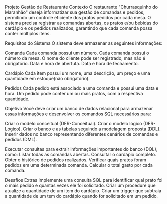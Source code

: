 Projeto Gestão de Restaurante
Contexto
O restaurante "Churrasquinho do Maranhão" deseja informatizar sua gestão de comandas e pedidos, permitindo um controle eficiente dos pratos pedidos por cada mesa. 
O sistema precisa registrar as comandas abertas, os pratos e/ou bebidas do cardápio e os pedidos realizados, garantindo que cada comanda possa conter múltiplos itens.

Requisitos do Sistema
O sistema deve armazenar as seguintes informações:

Comanda
Cada comanda possui um número.
Cada comanda possui o número da mesa.
O nome do cliente pode ser registrado, mas não é obrigatório.
Data e hora de abertuta.
Data e hora de fechamento.

Cardápio
Cada item possui um nome, uma descrição, um preço e uma quantidade em estoque(não obrigatório).

Pedidos
Cada pedido está associado a uma comanda e possui uma data e hora.
Um pedido pode conter um ou mais pratos, com a respectiva quantidade.

Objetivo
Você deve criar um banco de dados relacional para armazenar essas informações e desenvolver os comandos SQL necessários para:

Criar o modelo conceitual (DER-Conceitual).
Criar o modelo lógico (DER-Lógico).
Criar o banco e as tabelas seguindo a modelagem proposta (DDL).
Inserir dados no banco representando diferentes cenários de comandas e pedidos (DML).

Executar consultas para extrair informações importantes do banco (DQL), como:
Listar todas as comandas abertas.
Consultar o cardápio completo.
Obter o histórico de pedidos realizados.
Verificar quais pratos foram pedidos em uma determinada comanda.
Calcular o total gasto por cada comanda.

Desafios Extras
Implemente uma consulta SQL para identificar qual prato foi o mais pedido e quantas vezes ele foi solicitado.
Criar um procedure que atualize a quantidade de um item do cardápio.
Criar um trigger que subtraia a quantidade de um tem do cardápio quando for solicitado em um pedido.